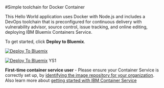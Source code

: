 #Simple toolchain for Docker Container

This Hello World application uses Docker with Node.js and includes a DevOps toolchain that is preconfigured for continuous delivery with vulnerability advisor, source control, issue tracking, and online editing, deploying IBM Bluemix Containers Service.

To get started, click **Deploy to Bluemix**.

[![Deploy To Bluemix](https://bluemix.net/deploy/button.png)](https://new-console.ng.bluemix.net/devops/setup/deploy/?repository=https%3A//github.com/hmagph/simple-container-toolchain1)

[![Deploy To Bluemix](https://bluemix.net/deploy/button.png)](https://dev-console.stage1.ng.bluemix.net/devops/setup/deploy/?repository=https%3A//github.com/hmagph/simple-container-toolchain1) YS1


**First-time container service user** - Please ensure your Container Service is correctly set up, by [identifying the image repository for your organization](https://new-console.ng.bluemix.net/docs/containers/container_creating_ov.html#container_namespace). 
Also learn more about [getting started with IBM Container Service](https://new-console.ng.bluemix.net/docs/containers/container_gettingstarted_tutorial_lesson1.html#container_gettingstarted_tutorial_lesson_1)

